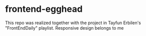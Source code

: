 # frontend-egghead
This repo was realized together with the project in Tayfun Erbilen's "FrontEndDaily" playlist. Responsive design belongs to me
